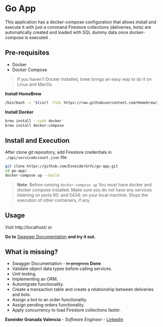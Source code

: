 
# Go App

This application has a docker-compose configuration that allows install and execute it with just a command
Firestore collections (deliveries, bots) are automatically created and loaded with SQL dummy data once docker-compose is executed .

## Pre-requisites
- Docker
- Docker Compose
> If you haven't Docker installed, brew brings an easy way to do it on Linux and MacOs

**Install HomeBrew**
```bash
/bin/bash -c "$(curl -fsSL https://raw.githubusercontent.com/Homebrew/install/HEAD/install.sh)"
```
**Install Docker**
```bash
brew install --cask docker
brew install docker-compose
```

## Install and Execution
After clone git repository, add Firestore credentials in `./api/serviceAccount.json` file
```bash
git clone https://github.com/EsneiderGrVc/go-app.git
cd go-app/
docker-compose up --build
```
> **Note**: Before running `docker-compose up`
You must have docker and docker compose installed.
Make sure you do not have any services listening on ports 80: and 5434: on your local machine.
Stops the execution of other containers, if any.

## Usage
Visit http://localhost/ or

**Go to** [Swagger Documentation](http://localhost/swagger/index.html) **and try it out.**

## What is missing?
- Swagger Documentation - ~~In progress~~ **Done**
- Validate object data types before calling services.
- Unit testing.
- Implementing an ORM.
- Automigrate functionality.
- Create a transaction table and create a relationship between deliveries and bots.
- Assign a bot to an order functionality.
- Assign pending orders functionality.
- Apply concurrency to load Firestore collections faster.

**Esneider Granada Valencia** - *Software Engineer* - [Linkedin](https://www.linkedin.com/in/esneider-granada/)